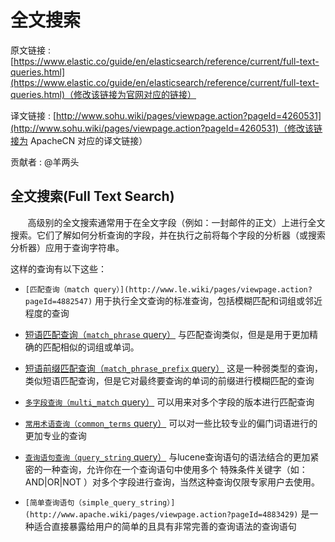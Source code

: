 # 全文搜索

原文链接 : [https://www.elastic.co/guide/en/elasticsearch/reference/current/full-text-queries.html](https://www.elastic.co/guide/en/elasticsearch/reference/current/full-text-queries.html)（修改该链接为官网对应的链接）

译文链接 : [http://www.sohu.wiki/pages/viewpage.action?pageId=4260531](http://www.sohu.wiki/pages/viewpage.action?pageId=4260531)（修改该链接为 ApacheCN 对应的译文链接）

贡献者 : @羊两头

## 全文搜索(Full Text Search)

       高级别的全文搜索通常用于在全文字段（例如：一封邮件的正文）上进行全文搜索。它们了解如何分析查询的字段，并在执行之前将每个字段的分析器（或搜索分析器）应用于查询字符串。

这样的查询有以下这些：

*   `[匹配查询（match query）](http://www.le.wiki/pages/viewpage.action?pageId=4882547)`
    用于执行全文查询的标准查询，包括模糊匹配和词组或邻近程度的查询

*   [短语匹配查询（`match_phrase` query）](http://www.le.wiki/pages/viewpage.action?pageId=4882552)
    与匹配查询类似，但是是用于更加精确的匹配相似的词组或单词。

*   [短语前缀匹配查询（`match_phrase_prefix` query）](http://www.le.wiki/pages/viewpage.action?pageId=4882555)
    这是一种弱类型的查询，类似短语匹配查询，但是它对最终要查询的单词的前缀进行模糊匹配的查询

*   [`多字段查询（multi_match` query）](http://www.apache.wiki/pages/viewpage.action?pageId=4883323)
    可以用来对多个字段的版本进行匹配查询

*   [`常用术语查询（common_terms` query）](http://www.apache.wiki/pages/viewpage.action?pageId=4883341)
    可以对一些比较专业的偏门词语进行的更加专业的查询

*   [`查询语句查询（query_string` query）](http://www.apache.wiki/pages/viewpage.action?pageId=4883355)
    与lucene查询语句的语法结合的更加紧密的一种查询，允许你在一个查询语句中使用多个 特殊条件关键字（如：AND|OR|NOT ）对多个字段进行查询，当然这种查询仅限专家用户去使用。

*   `[简单查询语句（simple_query_string）](http://www.apache.wiki/pages/viewpage.action?pageId=4883429)`
    是一种适合直接暴露给用户的简单的且具有非常完善的查询语法的查询语句